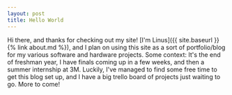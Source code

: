 ```yaml
---
layout: post
title: Hello World
---
```

Hi there, and thanks for checking out my site! [I'm Linus]({{ site.baseurl }}{% link about.md %}), and I
plan on using this site as a sort of portfolio/blog for my various software and
hardware projects. Some context: It's the end of freshman year, I have finals
coming up in a few weeks, and then a summer internship at 3M. Luckily, I've
managed to find some free time to get this blog set up, and I have a big trello
board of projects just waiting to go. More to come!
